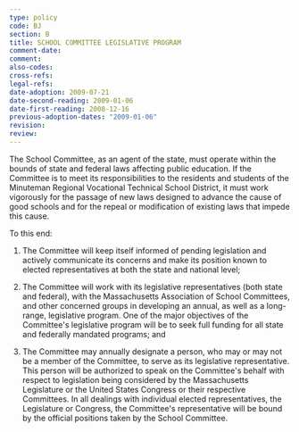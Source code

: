 ```yaml
---
type: policy
code: BJ
section: B
title: SCHOOL COMMITTEE LEGISLATIVE PROGRAM
comment-date:
comment:
also-codes:
cross-refs:
legal-refs:
date-adoption: 2009-07-21
date-second-reading: 2009-01-06
date-first-reading: 2008-12-16
previous-adoption-dates: "2009-01-06"
revision: 
review: 
---
```


The School Committee, as an agent of the state, must operate within the bounds of state and federal laws affecting public education.  If the Committee is to meet its responsibilities to the residents and students of the Minuteman Regional Vocational Technical School District, it must work vigorously for the passage of new laws designed to advance the cause of good schools and for the repeal or modification of existing laws that impede this cause.

To this end:

1.	The Committee will keep itself informed of pending legislation and actively communicate its concerns and make its position known to elected representatives at both the state and national level;

2.	The Committee will work with its legislative representatives (both state and federal), with the Massachusetts Association of School Committees, and other concerned groups in developing an annual, as well as a long-range, legislative program.  One of the major objectives of the Committee's legislative program will be to seek full funding for all state and federally mandated programs; and

3.	The Committee may annually designate a person, who may or may not be a member of the Committee, to serve as its legislative representative.  This person will be authorized to speak on the Committee's behalf with respect to legislation being considered by the Massachusetts Legislature or the United States Congress or their respective Committees.  In all dealings with individual elected representatives, the Legislature or Congress, the Committee's representative will be bound by the official positions taken by the School Committee.

